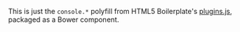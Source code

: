 This is just the `console.*` polyfill from HTML5 Boilerplate's [plugins.js](https://github.com/h5bp/html5-boilerplate/blob/master/js/plugins.js), packaged as a Bower component.
